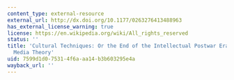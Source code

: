 ```yaml
---
content_type: external-resource
external_url: http://dx.doi.org/10.1177/0263276413488963
has_external_license_warning: true
license: https://en.wikipedia.org/wiki/All_rights_reserved
status: ''
title: 'Cultural Techniques: Or the End of the Intellectual Postwar Era in German
  Media Theory'
uid: 7599d1d0-7531-4f6a-aa14-b3b603295e4a
wayback_url: ''
---
```

